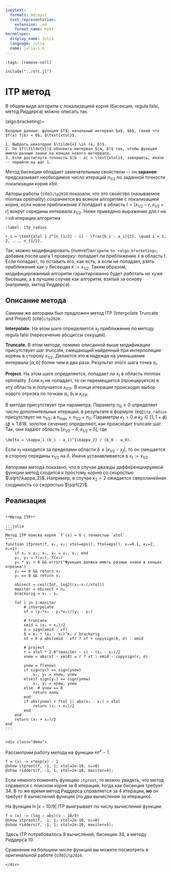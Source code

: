 ```yaml
---
jupytext:
  formats: md:myst
  text_representation:
    extension: .md
    format_name: myst
kernelspec:
  display_name: Julia
  language: julia
  name: julia-1.6
---
```


```{code-cell}
:tags: [remove-cell]

include("../src.jl")
```

# ITP метод

В общем виде алгоритм с локализацией корня (бисекция, regula falsi, метод Риддерса) можно описать так.

(algo:bracketing)=
```{proof:algorithm} Алгоритм с локализацией корня
Входные данные: функция $f$; начальный интервал $a$, $b$, такой что $f(a) f(b) < 0$; $\text{xtol}$.

1. Выбрать некоторое $\tilde{x} \in (a, b)$.
2. По $f(\tilde{x})$ обновить интервал $(a, b)$ так, чтобы функция имела разные знаки на концах нового интервала.
3. Если достигнута точность $|b - a| < \text{xtol}$, завершить, иначе -- перейти на шаг 1.
```

Метод бисекции обладает замечательным свойством -- он **заранее** предсказывает необходимое число итераций $n_{1/2}$ по заданной точности локализации корня $\text{xtol}$. 

Авторы работы {cite}`itp2020` показали, что это свойство (называемое minmax optimality) сохраняется во всяком алгоритме с локализацией корня, если новое приближение $\tilde{x}$ попадает в область $I = [x_{1/2}-r, x_{1/2}+r]$ вокруг середины интервала $x_{1/2}$. Ниже приведено выражение для $r$ на $i$-ой итерации алгоритма

```{math}
:label: itp_radius

r_i = \text{xtol } 2^{n_{1/2} - i} - \frac{b_i - a_i}{2}, \quad i = 1, 2, ..., n_{1/2}.
```

Так, можно модифицировать {numref}`Алгоритм %s <algo:bracketing>`, добавив после шага 1 проверку: попадает ли приближение $\tilde{x}$ в область $I$. Если попадает, то оставить его, как есть, а если не попадает, взять приближение как у бисекции $\tilde{x} := x_{1/2}$. Таким образом, модифицированный алгоритм гарантированно будет работать не хуже бисекции, а в лучшем случае как алгоритм, взятый за основу (например, метод Риддерса).

## Описание метода

Самими же авторами был предложен метод ITP (Interpolate Truncate and Project) {cite}`itp2020`.

**Interpolate**. На этом шаге определяется $x_f$ приближение по методу regula falsi (пересечение абсциссы секущей).

**Truncate**. В этом методе, помимо описанной выше модификации присутствует шаг truncate, смещающий найденный при интерполяции корень в сторону $x_{1/2}$. Делается это в надежде на уменьшение интервала $[a, b]$ более чем в два раза. Результат этого шага точка $x_t$.

**Project**. На этом шаге определяется, попадает ли $x_t$ в область minmax optimality. Если $x_t$ не попадает, то он перемещается (проецируется) в эту область и получается $x_{\text{ITP}}$. В конце итерации происходит выбор нового отрезка по точкам $a_i$, $b_i$ и $x_{\text{ITP}}$.

В методе присутствует три параметра. Параметр $n_0 \ge 0$ определяет число дополнительных итераций, в результате в формуле {eq}`itp_radius` присутствует не $n_{1/2}$, а $n_\max = n_{1/2} + n_0$. Параметры $\kappa_1 > 0$ и $\kappa_2 \in [1, 1 + \phi)$ ($\phi \approx 1.618$, золотое сечение) определяют, как происходит truncate шаг. Так, они задают область $[x_{1/2} - \delta, x_{1/2}+\delta]$, где 

```{math}
\delta = \kappa_1 (b_i - a_i)^{\kappa_2} / (b_0 - a_0).
```

Если $x_f$ находится за пределами области $\delta \le |x_{1/2} - x_f|$, то он смещается в сторону середины $x_{1/2}$ на $\delta$. Иначе устанавливается в $x_t := x_{1/2}$.

Авторами метода показано, что в случае дважды дифференциируемой функции метод сходится к простому корню со скоростью $\sqrt{\kappa_2}$. Например, в случае $\kappa_2 = 2$ ожидается сверхлинейная сходимость со скоростью $\sqrt{2}$.

## Реализация

```{proof:function} itproot

**Метод ITP**

:::julia
"""
Метод ITP поиска корня `f`(x) = 0 c точностью `xtol`.
"""
function itproot(f, x₁, x₂; xtol=eps(), ftol=eps(), κ₁=0.1, κ₂=2, n₀=1)
    if x₁ > x₂; x₁, x₂ = x₂, x₁; end
    y₁, y₂ = f(x₁), f(x₂)
    y₁ * y₂ > 0 && error("Функция должна иметь разные знаки в концах отрезка")
    y₁ == 0 && return x₁
    y₂ == 0 && return x₂
    
    nbisect = ceil(Int, log2((x₂-x₁)/xtol))
    maxiter = nbisect + n₀
    brackorig = x₂ - x₁

    for i in 1:maxiter
        # interpolate
        xf = (y₂*x₁ - y₁*x₂)/(y₂ - y₁)

        # truncate
        xmid = (x₁ + x₂)/2
        σ = sign(xmid - xf)
        δ = κ₁ * (x₂ - x₁)^κ₂ / brackorig
        xt = δ ≤ abs(xmid - xf) ? xf + copysign(δ, σ) : xmid
        
        # project
        r = xtol * 2.0^(maxiter - i) - (x₂ - x₁)/2
        xnew = abs(xt - xmid) ≤ r ? xt : xmid - copysign(r, σ)

        ynew = f(xnew)
        if sign(y₂) == sign(ynew)
            x₂, y₂ = xnew, ynew
        elseif sign(y₁) == sign(ynew)
            x₁, y₁ = xnew, ynew
        else  # ynew == 0
            return xnew
        end
        if abs(ynew) < ftol || abs(x₂ - x₁) < xtol
            return (x₁ + x₂)/2
        end
    end
    return (x₁ + x₂)/2
end
:::
```

```{proof:demo} Метод ITP
```
```{raw} html
<div class="demo">
```

Рассмотрим работу метода на функции $xe^x - 1$.

```{code-cell}
f = (x) -> x*exp(x) - 1
@show itproot(f, -1, 1; xtol=2e-10, n₀=0)
@show ridders(f, -1, 1; xtol=2e-10, maxiter=4);
```

Если немного поменять функцию `itproot`, то можно увидеть, что метод справился с поиском корня за 8 итераций, тогда как бисекция требует 34. В то же время метод Риддерса справляется за 4 итерации, **но** он требует 8 вычислений функции (по два вычисления за итерацию).

На функции $\ln |x - 10/9|$ ITP выигрывает по числу вычислений функции.

```{code-cell}
f = (x) -> (log ∘ abs)(x - 10/9)
@show itproot(f, -1, 1; xtol=2e-10, n₀=0)
@show ridders(f, -1, 1; xtol=2e-10, maxiter=5);
```

Здесь ITP потребовалось 8 вычислений, бисекции 34, а методу Риддерса 10.

Сравнение на большем числе функций вы можете посмотреть в оригинальной работе {cite}`itp2020`.

```{raw} html
</div>
```